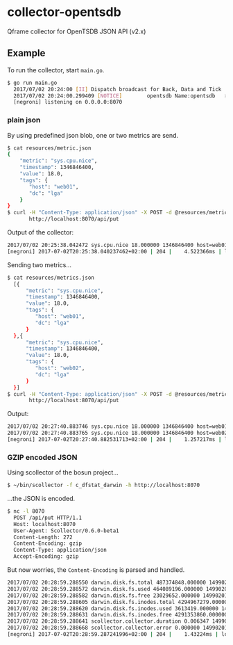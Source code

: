 # collector-opentsdb
Qframe collector for OpenTSDB JSON API (v2.x)


## Example

To run the collector, start `main.go`.

```bash
$ go run main.go
  2017/07/02 20:24:00 [II] Dispatch broadcast for Back, Data and Tick
  2017/07/02 20:24:00.299409 [NOTICE]        opentsdb Name:opentsdb   >> Start collector v0.0.0
  [negroni] listening on 0.0.0.0:8070
```

### plain json

By using predefined json blob, one or two metrics are send.

```bash
$ cat resources/metric.json
{
    "metric": "sys.cpu.nice",
    "timestamp": 1346846400,
    "value": 18.0,
    "tags": {
       "host": "web01",
       "dc": "lga"
    }
}
$ curl -H "Content-Type: application/json" -X POST -d @resources/metric.json \
       http://localhost:8070/api/put
```

Output of the collector:

```bash
2017/07/02 20:25:38.042472 sys.cpu.nice 18.000000 1346846400 host=web01,dc=lga
[negroni] 2017-07-02T20:25:38.040237462+02:00 | 204 | 	 4.522366ms | localhost:8070 | POST /api/put
```

Sending two metrics...

```bash
$ cat resources/metrics.json
  [{
      "metric": "sys.cpu.nice",
      "timestamp": 1346846400,
      "value": 18.0,
      "tags": {
         "host": "web01",
         "dc": "lga"
      }
  },{
      "metric": "sys.cpu.nice",
      "timestamp": 1346846400,
      "value": 18.0,
      "tags": {
         "host": "web02",
         "dc": "lga"
      }
  }]
$ curl -H "Content-Type: application/json" -X POST -d @resources/metrics.json \
       http://localhost:8070/api/put
```

Output:

```bash
2017/07/02 20:27:40.883746 sys.cpu.nice 18.000000 1346846400 host=web01,dc=lga
2017/07/02 20:27:40.883765 sys.cpu.nice 18.000000 1346846400 host=web02,dc=lga
[negroni] 2017-07-02T20:27:40.882531713+02:00 | 204 | 	 1.257217ms | localhost:8070 | POST /api/put
```

### GZIP encoded JSON

Using scollector of the bosun project...

```bash
$ ~/bin/scollector -f c_dfstat_darwin -h http://localhost:8070
```

...the JSON is encoded.

```bash
$ nc -l 8070                                                                                                                                                                                  git:(master|●1✚4…
  POST /api/put HTTP/1.1
  Host: localhost:8070
  User-Agent: Scollector/0.6.0-beta1
  Content-Length: 272
  Content-Encoding: gzip
  Content-Type: application/json
  Accept-Encoding: gzip
```

But now worries, the `Content-Encoding` is parsed and handled.

```bash
2017/07/02 20:28:59.288550 darwin.disk.fs.total 487374848.000000 1499020138 mount=/,host=kniebook
2017/07/02 20:28:59.288572 darwin.disk.fs.used 464089196.000000 1499020138 host=kniebook,mount=/
2017/07/02 20:28:59.288582 darwin.disk.fs.free 23029652.000000 1499020138 host=kniebook,mount=/
2017/07/02 20:28:59.288605 darwin.disk.fs.inodes.total 4294967279.000000 1499020138 mount=/,host=kniebook
2017/07/02 20:28:59.288620 darwin.disk.fs.inodes.used 3613419.000000 1499020138 host=kniebook,mount=/
2017/07/02 20:28:59.288631 darwin.disk.fs.inodes.free 4291353860.000000 1499020138 host=kniebook,mount=/
2017/07/02 20:28:59.288641 scollector.collector.duration 0.006347 1499020138 collector=bosun.org/cmd/scollector/collectors.c_dfstat_darwin,host=kniebook,os=darwin
2017/07/02 20:28:59.288668 scollector.collector.error 0.000000 1499020138 collector=bosun.org/cmd/scollector/collectors.c_dfstat_darwin,host=kniebook,os=darwin
[negroni] 2017-07-02T20:28:59.287241996+02:00 | 204 | 	 1.43224ms | localhost:8070 | POST /api/put
```
